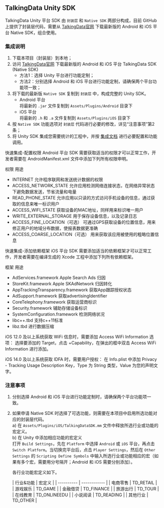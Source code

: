 ## TalkingData Unity SDK

TalkingData Unity 平台 SDK 由 `封装层` 和 `Native SDK` 两部分构成，目前 GitHub 上提供了封装层代码，需要从 [TalkingData官网](https://www.talkingdata.com/spa/sdk/#/universal?sdkPlatform=Unity) 下载最新版的 Android 和 iOS 平台 Native SDK，组合使用。

### 集成说明

1. 下载本项目（封装层）到本地；
2. 访问 [TalkingData官网](https://www.talkingdata.com/spa/sdk/#/universal?sdkPlatform=Unity) 下载最新版的 Android 和 iOS 平台 TalkingData SDK (Native SDK)
    - 方法1：选择 Unity 平台进行功能定制；
    - 方法2：分别选择 Android 和 iOS 平台进行功能定制，请确保两个平台功能项一致；
3. 将下载的最新版 `Native SDK` 复制到 `封装层` 中，构成完整的 Unity SDK。
    - Android 平台  
      将最新的 `.jar` 文件复制到 `Assets/Plugins/Android` 目录下
    - iOS 平台  
      将最新的 `.h` 和 `.a` 文件复制到 `Assets/Plugins/iOS` 目录下
4. 按 `Native SDK` 功能选项对 `封装层` 代码进行必要的修改，详见“注意事项”第2条；
5. 将 Unity SDK 集成您需要统计的工程中，并按 [集成文档](http://doc.talkingdata.com/posts/1026) 进行必要配置和功能调用。

快速集成-配置权限
Android 平台 SDK 需要获取适当的权限才可以正常工作，开发者需要在 AndroidManifest.xml 文件中添加下列所有权限申明。

权限 用途

* INTERNET 允许程序联网和发送统计数据的权限
* ACCESS_NETWORK_STATE 允许应用检测网络连接状态，在网络异常状态下避免数据发送，节省流量和电量
* READ_PHONE_STATE 允许应用以只读的方式访问手机设备的信息，通过获取的信息来唯一标识用户
* ACCESS_WIFI_STATE 获取设备的MAC地址，同样用来标识唯一用户
* WRITE_EXTERNAL_STORAGE 用于保存设备信息，以及记录日志
* ACCESS_FINE_LOCATION（可选） 可通过GPS获取设备的位置信息，用来修正用户的地域分布数据，使报表数据更准确
* ACCESS_COARSE_LOCATION（可选） 用来获取该应用被使用的粗略位置信息

快速集成-添加依赖框架
iOS 平台 SDK 需要添加适当的依赖框架才可以正常工作，开发者需要在编译生成的 Xcode 工程中添加下列所有依赖框架。

框架 用途

* AdServices.framework Apple Search Ads 归因
* StoreKit.framework Apple SKAdNetwork 归因转化
* AppTrackingTransparency.framework 获取App跟踪授权状态
* AdSupport.framework 获取advertisingIdentifier
* CoreTelephony.framework 获取运营商标识
* Security.framework 辅助存储设备标识
* SystemConfiguration.framework 检测网络状况
* libc++.tbd 支持c++11标准
* libz.tbd 进行数据压缩

iOS 12.0 及以上系统获取 WiFi 信息时，需要添加 Access WiFi Information 选项：
选择要添加的 Target，点击 +Capability，在弹出的框中双击 Access WiFi Information 进行添加。

iOS 14.0 及以上系统获取 IDFA 时，需要用户授权：
在 Info.plist 中添加 Privacy - Tracking Usage Description Key，Type 为 String 类型，Value 为您的声明文字。

### 注意事项

1. 分别选择 Android 和 iOS 平台进行功能定制时，请确保两个平台功能项一致。
2. 如果申请 Native SDK 时选择了可选功能，则需要在本项目中启用所选功能对应的封装层代码。  
   a) 在 `Assets/Plugins/iOS/TalkingDataSDK.mm` 文件中释放所选行业或功能的宏定义。  
   b) 在 Unity 中添加相应功能的宏定义  
   打开 `Build Settings`，先在 `Platform` 中选择 `Android` 或 `iOS` 平台，再点击 `Switch Platform`。当切换完平台后，点击 `Player Settings`，然后在 `Other Settings` 的 `Scripting Define Symbols` 中输入所选行业或功能相应的宏（如果有多个宏，需要用分号隔开；Android 和 iOS 需要分别添加）。

   各行业功能宏定义如下。

   | 行业&功能  | 宏定义       |
            	| ---------- | ------------ |
   | 电商零售   | TD_RETAIL    |
   | 游戏娱乐   | TD_GAME      |
   | 金融借贷   | TD_FINANCE   |
   | 旅游出行   | TD_TOUR      |
   | 在线教育   | TD_ONLINEEDU |
   | 小说阅读   | TD_READING   |
   | 其他行业   | TD_OTHER     |
